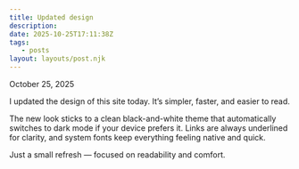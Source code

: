 ```yaml
---
title: Updated design
description:
date: 2025-10-25T17:11:38Z
tags:
   - posts
layout: layouts/post.njk
---
```

October 25, 2025

I updated the design of this site today. It’s simpler, faster, and easier to read.

The new look sticks to a clean black-and-white theme that automatically switches to dark mode if your device prefers it. Links are always underlined for clarity, and system fonts keep everything feeling native and quick.

Just a small refresh — focused on readability and comfort.